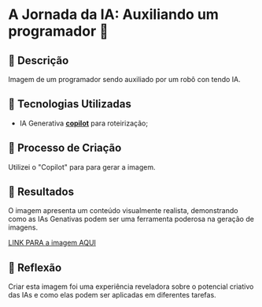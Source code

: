 # A Jornada da IA: Auxiliando um programador 🌌

## 📒 Descrição
Imagem de um programador sendo auxiliado por um robô con tendo IA.

## 🤖 Tecnologias Utilizadas
- IA Generativa **[copilot](https://copilot.microsoft.com/)** para roteirização;

## 🧐 Processo de Criação
Utilizei o "Copilot" para para gerar a imagem.

## 🚀 Resultados
O imagem apresenta um conteúdo visualmente realista, demonstrando como as IAs Genativas podem ser uma ferramenta poderosa na geração de imagens.

[LINK PARA a imagem AQUI]()

## 💭 Reflexão
Criar esta imagem foi uma experiência reveladora sobre o potencial criativo das IAs e como elas podem ser aplicadas em diferentes tarefas.
